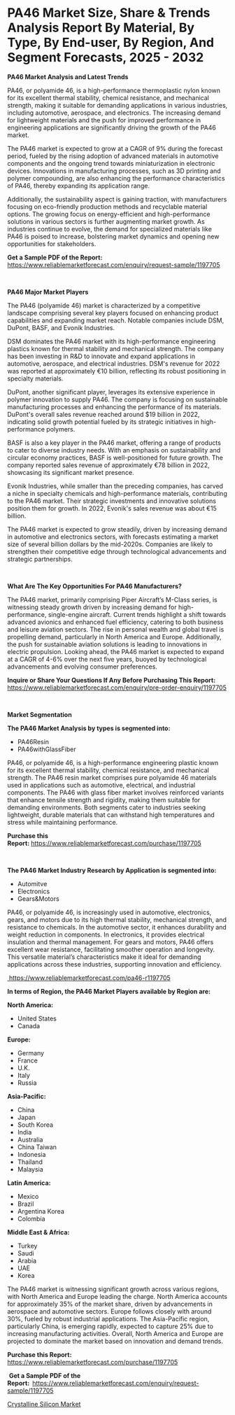 <p><h1>PA46 Market Size, Share & Trends Analysis Report By Material, By Type, By End-user, By Region, And Segment Forecasts, 2025 - 2032</h1></p><p><strong>PA46 Market Analysis and Latest Trends</strong></p>
<p><p>PA46, or polyamide 46, is a high-performance thermoplastic nylon known for its excellent thermal stability, chemical resistance, and mechanical strength, making it suitable for demanding applications in various industries, including automotive, aerospace, and electronics. The increasing demand for lightweight materials and the push for improved performance in engineering applications are significantly driving the growth of the PA46 market.</p><p>The PA46 market is expected to grow at a CAGR of 9% during the forecast period, fueled by the rising adoption of advanced materials in automotive components and the ongoing trend towards miniaturization in electronic devices. Innovations in manufacturing processes, such as 3D printing and polymer compounding, are also enhancing the performance characteristics of PA46, thereby expanding its application range.</p><p>Additionally, the sustainability aspect is gaining traction, with manufacturers focusing on eco-friendly production methods and recyclable material options. The growing focus on energy-efficient and high-performance solutions in various sectors is further augmenting market growth. As industries continue to evolve, the demand for specialized materials like PA46 is poised to increase, bolstering market dynamics and opening new opportunities for stakeholders.</p></p>
<p><strong>Get a Sample PDF of the Report:&nbsp;</strong> <a href="https://www.reliablemarketforecast.com/enquiry/request-sample/1197705?utm_campaign=3208&utm_medium=2&utm_source=Github&utm_content=ia&utm_term=31032025&utm_id=pa46">https://www.reliablemarketforecast.com/enquiry/request-sample/1197705</a></p>
<p>&nbsp;</p>
<p><strong>PA46 Major Market Players</strong></p>
<p><p>The PA46 (polyamide 46) market is characterized by a competitive landscape comprising several key players focused on enhancing product capabilities and expanding market reach. Notable companies include DSM, DuPont, BASF, and Evonik Industries.</p><p>DSM dominates the PA46 market with its high-performance engineering plastics known for thermal stability and mechanical strength. The company has been investing in R&D to innovate and expand applications in automotive, aerospace, and electrical industries. DSM's revenue for 2022 was reported at approximately €10 billion, reflecting its robust positioning in specialty materials.</p><p>DuPont, another significant player, leverages its extensive experience in polymer innovation to supply PA46. The company is focusing on sustainable manufacturing processes and enhancing the performance of its materials. DuPont's overall sales revenue reached around $19 billion in 2022, indicating solid growth potential fueled by its strategic initiatives in high-performance polymers.</p><p>BASF is also a key player in the PA46 market, offering a range of products to cater to diverse industry needs. With an emphasis on sustainability and circular economy practices, BASF is well-positioned for future growth. The company reported sales revenue of approximately €78 billion in 2022, showcasing its significant market presence.</p><p>Evonik Industries, while smaller than the preceding companies, has carved a niche in specialty chemicals and high-performance materials, contributing to the PA46 market. Their strategic investments and innovative solutions position them for growth. In 2022, Evonik's sales revenue was about €15 billion.</p><p>The PA46 market is expected to grow steadily, driven by increasing demand in automotive and electronics sectors, with forecasts estimating a market size of several billion dollars by the mid-2020s. Companies are likely to strengthen their competitive edge through technological advancements and strategic partnerships.</p></p>
<p>&nbsp;</p>
<p><strong>What Are The Key Opportunities For PA46 Manufacturers?</strong></p>
<p><p>The PA46 market, primarily comprising Piper Aircraft’s M-Class series, is witnessing steady growth driven by increasing demand for high-performance, single-engine aircraft. Current trends highlight a shift towards advanced avionics and enhanced fuel efficiency, catering to both business and leisure aviation sectors. The rise in personal wealth and global travel is propelling demand, particularly in North America and Europe. Additionally, the push for sustainable aviation solutions is leading to innovations in electric propulsion. Looking ahead, the PA46 market is expected to expand at a CAGR of 4-6% over the next five years, buoyed by technological advancements and evolving consumer preferences.</p></p>
<p><strong>Inquire or Share Your Questions If Any Before Purchasing This Report:</strong> <a href="https://www.reliablemarketforecast.com/enquiry/pre-order-enquiry/1197705?utm_campaign=3208&utm_medium=2&utm_source=Github&utm_content=ia&utm_term=31032025&utm_id=pa46">https://www.reliablemarketforecast.com/enquiry/pre-order-enquiry/1197705</a></p>
<p>&nbsp;</p>
<p><strong>Market Segmentation</strong></p>
<p><strong>The PA46 Market Analysis by types is segmented into:</strong></p>
<p><ul><li>PA46Resin</li><li>PA46withGlassFiber</li></ul></p>
<p><p>PA46, or polyamide 46, is a high-performance engineering plastic known for its excellent thermal stability, chemical resistance, and mechanical strength. The PA46 resin market comprises pure polyamide 46 materials used in applications such as automotive, electrical, and industrial components. The PA46 with glass fiber market involves reinforced variants that enhance tensile strength and rigidity, making them suitable for demanding environments. Both segments cater to industries seeking lightweight, durable materials that can withstand high temperatures and stress while maintaining performance.</p></p>
<p><strong>Purchase this Report:&nbsp;</strong><a href="https://www.reliablemarketforecast.com/purchase/1197705?utm_campaign=3208&utm_medium=2&utm_source=Github&utm_content=ia&utm_term=31032025&utm_id=pa46">https://www.reliablemarketforecast.com/purchase/1197705</a></p>
<p>&nbsp;</p>
<p><strong>The PA46 Market Industry Research by Application is segmented into:</strong></p>
<p><ul><li>Automitve</li><li>Electronics</li><li>Gears&Motors</li></ul></p>
<p><p>PA46, or polyamide 46, is increasingly used in automotive, electronics, gears, and motors due to its high thermal stability, mechanical strength, and resistance to chemicals. In the automotive sector, it enhances durability and weight reduction in components. In electronics, it provides electrical insulation and thermal management. For gears and motors, PA46 offers excellent wear resistance, facilitating smoother operation and longevity. This versatile material’s characteristics make it ideal for demanding applications across these industries, supporting innovation and efficiency.</p></p>
<p><a href="https://www.reliablemarketforecast.com/pa46-r1197705?utm_campaign=3208&utm_medium=2&utm_source=Github&utm_content=ia&utm_term=31032025&utm_id=pa46">&nbsp;https://www.reliablemarketforecast.com/pa46-r1197705</a></p>
<p><strong>In terms of Region, the PA46 Market Players available by Region are:</strong></p>
<p>
    <p> <strong> North America: </strong>
        <ul>
            <li>United States</li>
            <li>Canada</li>
        </ul>
        </p> 
    <p> <strong> Europe: </strong>
        <ul>
            <li>Germany</li>
            <li>France</li>
            <li>U.K.</li>
            <li>Italy</li>
            <li>Russia</li>
        </ul>
        </p> 
    <p> <strong> Asia-Pacific: </strong>
        <ul>
            <li>China</li>
            <li>Japan</li>
            <li>South Korea</li>
            <li>India</li>
            <li>Australia</li>
            <li>China Taiwan</li>
            <li>Indonesia</li>
            <li>Thailand</li>
            <li>Malaysia</li>
        </ul>
        </p> 
    <p> <strong> Latin America: </strong>
        <ul>
            <li>Mexico</li>
            <li>Brazil</li>
            <li>Argentina Korea</li>
            <li>Colombia</li>
        </ul>
        </p> 
    <p> <strong> Middle East & Africa: </strong>
        <ul>
            <li>Turkey</li>
            <li>Saudi</li>
            <li>Arabia</li>
            <li>UAE</li>
            <li>Korea</li>
        </ul>
    </p>
    </p>
<p><p>The PA46 market is witnessing significant growth across various regions, with North America and Europe leading the charge. North America accounts for approximately 35% of the market share, driven by advancements in aerospace and automotive sectors. Europe follows closely with around 30%, fueled by robust industrial applications. The Asia-Pacific region, particularly China, is emerging rapidly, expected to capture 25% due to increasing manufacturing activities. Overall, North America and Europe are projected to dominate the market based on innovation and demand trends.</p></p>
<p><strong>Purchase this Report: </strong><a href="https://www.reliablemarketforecast.com/purchase/1197705?utm_campaign=3208&utm_medium=2&utm_source=Github&utm_content=ia&utm_term=31032025&utm_id=pa46">https://www.reliablemarketforecast.com/purchase/1197705</a></p>
<p>&nbsp;<strong>Get a Sample PDF of the Report:&nbsp;&nbsp;</strong><a href="https://www.reliablemarketforecast.com/enquiry/request-sample/1197705?utm_campaign=3208&utm_medium=2&utm_source=Github&utm_content=ia&utm_term=31032025&utm_id=pa46">https://www.reliablemarketforecast.com/enquiry/request-sample/1197705</a></p>
<p><strong></strong></p>
<p><p><a href="https://github.com/ivvrgibi/Market-Research-Report-List-1/blob/main/crystalline-silicon-market.md?utm_campaign=3208&utm_medium=2&utm_source=Github&utm_content=ia&utm_term=31032025&utm_id=pa46">Crystalline Silicon Market</a></p></p>